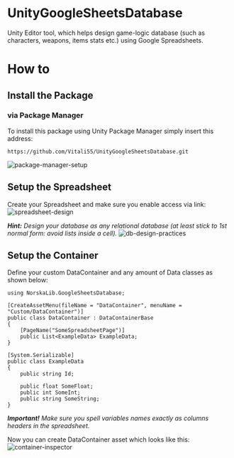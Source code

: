 # UnityGoogleSheetsDatabase
Unity Editor tool, which helps design game-logic database (such as characters, weapons, items stats etc.) using Google Spreadsheets.

# How to
## Install the Package
### via Package Manager
To install this package using Unity Package Manager simply insert this address:
```
https://github.com/Vitali55/UnityGoogleSheetsDatabase.git
```
![package-manager-setup](https://drive.google.com/uc?id=16GE1j46xtedQu88d6cfM2G4itvqxpU2f)

## Setup the Spreadsheet

Create your Spreadsheet and make sure you enable access via link:
![spreadsheet-design](https://drive.google.com/uc?id=12Zo-_fQFYK8n9ljWMkfWtwbYhUUCP7ks)

_**Hint:** Design your database as any relational database (at least stick to 1st normal form: avoid lists inside a cell)._
![db-design-practices](https://drive.google.com/uc?id=1cGzRClYvEsvtzYkAlZp_nDVymvRPsjS1)

## Setup the Container

Define your custom DataContainer and any amount of Data classes as shown below:
```
using NorskaLib.GoogleSheetsDatabase;

[CreateAssetMenu(fileName = "DataContainer", menuName = "Custom/DataContainer")]
public class DataContainer : DataContainerBase
{
    [PageName("SomeSpreadsheetPage")]
    public List<ExampleData> ExampleData;
}

[System.Serializable]
public class ExampleData
{
    public string Id;

    public float SomeFloat;
    public int SomeInt;
    public string SomeString;
}
```
_**Important!** Make sure you spell variables names exactly as columns headers in the spreadsheet._

Now you can create DataContainer asset which looks like this:
![container-inspector](https://drive.google.com/uc?id=16Rg4NIyj5c8-Qjq5phW0konDMRMKNN21)

